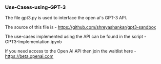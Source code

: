 ### Use-Cases-using-GPT-3

The file gpt3.py is used to interface the open ai's GPT-3 API. 

The source of this file is - https://github.com/shreyashankar/gpt3-sandbox

The use-cases implemented using the API can be found in the script - GPT3-Implementation.ipynb

If you need access to the Open AI API then join the waitlist here - https://beta.openai.com
